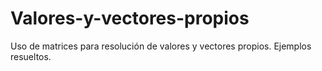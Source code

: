 # Valores-y-vectores-propios
Uso de matrices para resolución de valores y vectores propios. Ejemplos resueltos.

